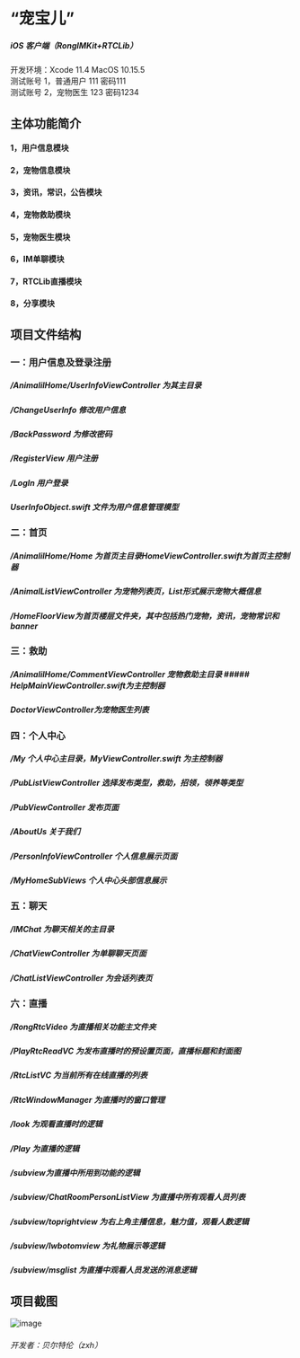 # “宠宝儿” 
##### iOS 客户端（RongIMKit+RTCLib）
开发环境：Xcode 11.4 MacOS 10.15.5<br>
测试账号 1，普通用户 111 密码111<br>
测试账号 2，宠物医生 123 密码1234<br>

## 主体功能简介
#### 1，用户信息模块
#### 2，宠物信息模块
#### 3，资讯，常识，公告模块
#### 4，宠物救助模块
#### 5，宠物医生模块
#### 6，IM单聊模块
#### 7，RTCLib直播模块
#### 8，分享模块
## 项目文件结构
### 一：用户信息及登录注册
##### /AnimalilHome/UserInfoViewController 为其主目录<br>
##### /ChangeUserInfo 修改用户信息<br>
##### /BackPassword 为修改密码<br>
##### /RegisterView 用户注册<br>
##### /LogIn 用户登录<br>
##### UserInfoObject.swift 文件为用户信息管理模型 <br>
### 二：首页
##### /AnimalilHome/Home 为首页主目录HomeViewController.swift为首页主控制器
##### /AnimalListViewController 为宠物列表页，List形式展示宠物大概信息<br>
##### /HomeFloorView为首页楼层文件夹，其中包括热门宠物，资讯，宠物常识和banner<br>
### 三：救助
##### /AnimalilHome/CommentViewController 宠物救助主目录 ##### HelpMainViewController.swift为主控制器<br>
##### DoctorViewController为宠物医生列表<br>
### 四：个人中心
##### /My 个人中心主目录，MyViewController.swift 为主控制器<br>
##### /PubListViewController 选择发布类型，救助，招领，领养等类型<br>
##### /PubViewController 发布页面<br>
##### /AboutUs 关于我们<br>
##### /PersonInfoViewController 个人信息展示页面<br>
##### /MyHomeSubViews 个人中心头部信息展示 <br>
### 五：聊天
##### /IMChat 为聊天相关的主目录<br>
##### /ChatViewController 为单聊聊天页面<br>
##### /ChatListViewController 为会话列表页<br>
### 六：直播
##### /RongRtcVideo 为直播相关功能主文件夹<br>
##### /PlayRtcReadVC 为发布直播时的预设置页面，直播标题和封面图<br>
##### /RtcListVC 为当前所有在线直播的列表<br>
##### /RtcWindowManager 为直播时的窗口管理<br>
##### /look 为观看直播时的逻辑<br>
##### /Play 为直播的逻辑<br>
##### /subview为直播中所用到功能的逻辑<br>
##### /subview/ChatRoomPersonListView 为直播中所有观看人员列表<br>
##### /subview/toprightview 为右上角主播信息，魅力值，观看人数逻辑<br>
##### /subview/lwbotomview 为礼物展示等逻辑<br>
##### /subview/msglist 为直播中观看人员发送的消息逻辑<br>

## 项目截图

![image](https://github.com/zhangxianhongx/RongCloud_Hackathon_2020/blob/master/Projects/MAXFLOAT/1.jpg)








###### 开发者：贝尔特伦（zxh）
